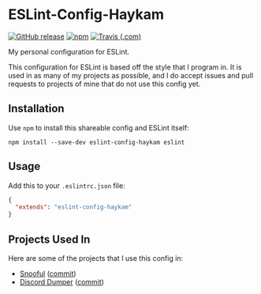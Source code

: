 # ESLint-Config-Haykam

[![GitHub release](https://img.shields.io/github/release/haykam821/ESLint-Config-Haykam.svg?style=popout&label=github)](https://github.com/haykam821/ESLint-Config-Haykam/releases/latest)
[![npm](https://img.shields.io/npm/v/eslint-config-haykam.svg?style=popout&colorB=red)](https://www.npmjs.com/package/eslint-config-haykam)
[![Travis (.com)](https://img.shields.io/travis/com/haykam821/ESLint-Config-Haykam.svg?style=popout)](https://travis-ci.com/haykam821/ESLint-Config-Haykam)

My personal configuration for ESLint.

This configuration for ESLint is based off the style that I program in. It is used in as many of my projects as possible, and I do accept issues and pull requests to projects of mine that do not use this config yet.

## Installation

Use `npm` to install this shareable config and ESLint itself:

    npm install --save-dev eslint-config-haykam eslint

## Usage

Add this to your `.eslintrc.json` file:

```json
{
  "extends": "eslint-config-haykam"
}
```

## Projects Used In

Here are some of the projects that I use this config in:

* [Snooful](https://github.com/Snooful/Snooful) ([commit](https://github.com/Snooful/Snooful/commit/02c7740821f42839f1247315e151e9233fd6c3f6))
* [Discord Dumper](https://github.com/haykam821/Discord-Dumper) ([commit](https://github.com/haykam821/Discord-Dumper/commit/21d5da6ffd308c904d3807377abaaa7cd7c54586))
